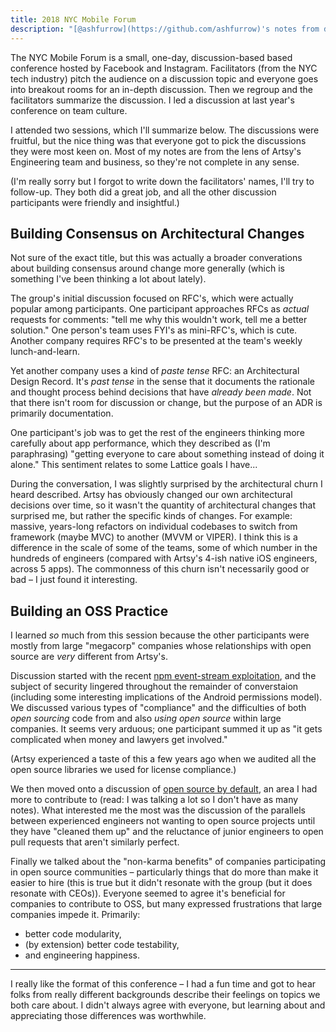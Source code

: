 ```yaml
---
title: 2018 NYC Mobile Forum
description: "[@ashfurrow](https://github.com/ashfurrow)'s notes from discussions at NYC Mobile Forum."
---
```


The NYC Mobile Forum is a small, one-day, discussion-based based conference hosted by Facebook and Instagram.
Facilitators (from the NYC tech industry) pitch the audience on a discussion topic and everyone goes into breakout
rooms for an in-depth discussion. Then we regroup and the facilitators summarize the discussion. I led a discussion
at last year's conference on team culture.

I attended two sessions, which I'll summarize below. The discussions were fruitful, but the nice thing was that
everyone got to pick the discussions they were most keen on. Most of my notes are from the lens of Artsy's
Engineering team and business, so they're not complete in any sense.

(I'm really sorry but I forgot to write down the facilitators' names, I'll try to follow-up. They both did a great
job, and all the other discussion participants were friendly and insightful.)

## Building Consensus on Architectural Changes

Not sure of the exact title, but this was actually a broader converations about building consensus around change
more generally (which is something I've been thinking a lot about lately).

The group's initial discussion focused on RFC's, which were actually popular among participants. One participant
approaches RFCs as _actual_ requests for comments: "tell me why this wouldn't work, tell me a better solution." One
person's team uses FYI's as mini-RFC's, which is cute. Another company requires RFC's to be presented at the team's
weekly lunch-and-learn.

Yet another company uses a kind of _paste tense_ RFC: an Architectural Design Record. It's _past tense_ in the
sense that it documents the rationale and thought process behind decisions that have _already been made_. Not that
there isn't room for discussion or change, but the purpose of an ADR is primarily documentation.

One participant's job was to get the rest of the engineers thinking more carefully about app performance, which
they described as (I'm paraphrasing) "getting everyone to care about something instead of doing it alone." This
sentiment relates to some Lattice goals I have...

During the conversation, I was slightly surprised by the architectural churn I heard described. Artsy has obviously
changed our own architectural decisions over time, so it wasn't the quantity of architectural changes that
surprised me, but rather the specific kinds of changes. For example: massive, years-long refactors on individual
codebases to switch from framework (maybe MVC) to another (MVVM or VIPER). I think this is a difference in the
scale of some of the teams, some of which number in the hundreds of engineers (compared with Artsy's 4-ish native
iOS engineers, across 5 apps). The commonness of this churn isn't necessarily good or bad – I just found it
interesting.

## Building an OSS Practice

I learned _so_ much from this session because the other participants were mostly from large "megacorp" companies
whose relationships with open source are _very_ different from Artsy's.

Discussion started with the recent
[npm event-stream exploitation](https://blog.npmjs.org/post/180565383195/details-about-the-event-stream-incident),
and the subject of security lingered throughout the remainder of converstaion (including some interesting
implications of the Android permissions model). We discussed various types of "compliance" and the difficulties of
both _open sourcing_ code from and also _using open source_ within large companies. It seems very arduous; one
participant summed it up as "it gets complicated when money and lawyers get involved."

(Artsy experienced a taste of this a few years ago when we audited all the open source libraries we used for
license compliance.)

We then moved onto a discussion of
[open source by default](https://github.com/artsy/README/blob/master/culture/engineering-principles.md#open-source-by-default),
an area I had more to contribute to (read: I was talking a lot so I don't have as many notes). What interested me
the most was the discussion of the parallels between experienced engineers not wanting to open source projects
until they have "cleaned them up" and the reluctance of junior engineers to open pull requests that aren't
similarly perfect.

Finally we talked about the "non-karma benefits" of companies participating in open source communities –
particularly things that do more than make it easier to hire (this is true but it didn't resonate with the group
(but it does resonate with CEOs)). Everyone seemed to agree it's beneficial for companies to contribute to OSS, but
many expressed frustrations that large companies impede it. Primarily:

- better code modularity,
- (by extension) better code testability,
- and engineering happiness.

---

I really like the format of this conference – I had a fun time and got to hear folks from really different
backgrounds describe their feelings on topics we both care about. I didn't always agree with everyone, but learning
about and appreciating those differences was worthwhile.
